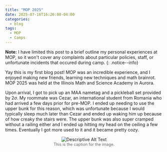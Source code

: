 ```yaml
---
title: "MOP 2025"
date: 2025-07-16T16:26:00-04:00
categories:
  - blog
tags:
  - MOP
  - Camps
---
```


**Note:** I have limited this post to a brief outline my personal experiences at MOP, so it won't cover any complaints about particular policies, staff, or unfortunate incidents that occured during camp. 
{: .notice--info}

Yay this is my first blog post! MOP was an incredible experience, and I enjoyed making new friends, learning new techniques and math brainrot. MOP 2025 was held at the Illinois Math and Science Academy in Aurora.

Upon arrival, I got to pick up an MAA nametag and a pickleball set provided by $2\sigma$. My roommate was Cezar, an international student from Romania who had arrived a few days prior for pre-MOP. I ended up needing to use the upper bunk for this reason, which was unfortunate because I would typically sleep much later than Cezar and ended up waking him up because of how creaky the stairs were. The upper bunk was also super cramped without a railing either and I ended up hitting my head on the ceiling a few times. Eventually I got more used to it and it became pretty cozy.

<figure style="text-align: center;">
  <img src="/assets/images/room.jpg" alt="Descriptive Alt Text" style="max-width: 100%; height: auto;">
  <figcaption style="font-size: 0.9em; color: #666;">This is the caption for the image.</figcaption>
</figure>

